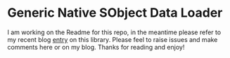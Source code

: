 Generic Native SObject Data Loader
==================================

I am working on the Readme for this repo, in the meantime please refer to my recent blog [entry](http://andrewfawcett.wordpress.com/2012/11/19/generic-native-sobject-data-loader) on this library. Please feel to raise issues and make comments here or on my blog. Thanks for reading and enjoy!

